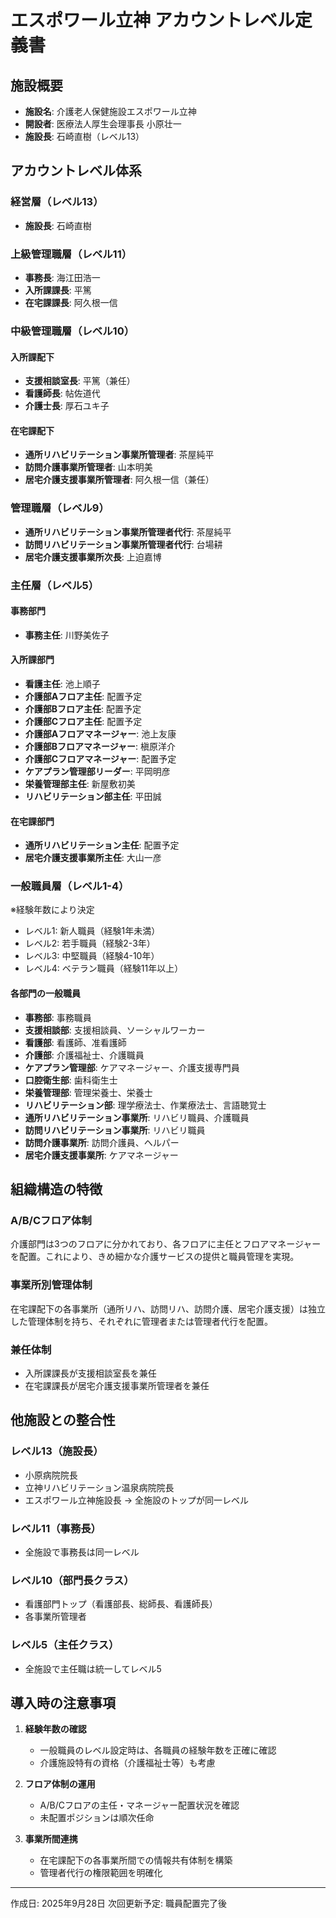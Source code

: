 # エスポワール立神 アカウントレベル定義書

## 施設概要
- **施設名**: 介護老人保健施設エスポワール立神
- **開設者**: 医療法人厚生会理事長 小原壮一
- **施設長**: 石崎直樹（レベル13）

## アカウントレベル体系

### 経営層（レベル13）
- **施設長**: 石崎直樹

### 上級管理職層（レベル11）
- **事務長**: 海江田浩一
- **入所課課長**: 平篤
- **在宅課課長**: 阿久根一信

### 中級管理職層（レベル10）
#### 入所課配下
- **支援相談室長**: 平篤（兼任）
- **看護師長**: 帖佐道代
- **介護士長**: 厚石ユキ子

#### 在宅課配下
- **通所リハビリテーション事業所管理者**: 茶屋純平
- **訪問介護事業所管理者**: 山本明美
- **居宅介護支援事業所管理者**: 阿久根一信（兼任）

### 管理職層（レベル9）
- **通所リハビリテーション事業所管理者代行**: 茶屋純平
- **訪問リハビリテーション事業所管理者代行**: 台場耕
- **居宅介護支援事業所次長**: 上迫嘉博

### 主任層（レベル5）
#### 事務部門
- **事務主任**: 川野美佐子

#### 入所課部門
- **看護主任**: 池上順子
- **介護部Aフロア主任**: 配置予定
- **介護部Bフロア主任**: 配置予定
- **介護部Cフロア主任**: 配置予定
- **介護部Aフロアマネージャー**: 池上友康
- **介護部Bフロアマネージャー**: 槇原洋介
- **介護部Cフロアマネージャー**: 配置予定
- **ケアプラン管理部リーダー**: 平岡明彦
- **栄養管理部主任**: 新屋敷初美
- **リハビリテーション部主任**: 平田誠

#### 在宅課部門
- **通所リハビリテーション主任**: 配置予定
- **居宅介護支援事業所主任**: 大山一彦

### 一般職員層（レベル1-4）
※経験年数により決定
- レベル1: 新人職員（経験1年未満）
- レベル2: 若手職員（経験2-3年）
- レベル3: 中堅職員（経験4-10年）
- レベル4: ベテラン職員（経験11年以上）

#### 各部門の一般職員
- **事務部**: 事務職員
- **支援相談部**: 支援相談員、ソーシャルワーカー
- **看護部**: 看護師、准看護師
- **介護部**: 介護福祉士、介護職員
- **ケアプラン管理部**: ケアマネージャー、介護支援専門員
- **口腔衛生部**: 歯科衛生士
- **栄養管理部**: 管理栄養士、栄養士
- **リハビリテーション部**: 理学療法士、作業療法士、言語聴覚士
- **通所リハビリテーション事業所**: リハビリ職員、介護職員
- **訪問リハビリテーション事業所**: リハビリ職員
- **訪問介護事業所**: 訪問介護員、ヘルパー
- **居宅介護支援事業所**: ケアマネージャー

## 組織構造の特徴

### A/B/Cフロア体制
介護部門は3つのフロアに分かれており、各フロアに主任とフロアマネージャーを配置。これにより、きめ細かな介護サービスの提供と職員管理を実現。

### 事業所別管理体制
在宅課配下の各事業所（通所リハ、訪問リハ、訪問介護、居宅介護支援）は独立した管理体制を持ち、それぞれに管理者または管理者代行を配置。

### 兼任体制
- 入所課課長が支援相談室長を兼任
- 在宅課課長が居宅介護支援事業所管理者を兼任

## 他施設との整合性

### レベル13（施設長）
- 小原病院院長
- 立神リハビリテーション温泉病院院長
- エスポワール立神施設長
→ 全施設のトップが同一レベル

### レベル11（事務長）
- 全施設で事務長は同一レベル

### レベル10（部門長クラス）
- 看護部門トップ（看護部長、総師長、看護師長）
- 各事業所管理者

### レベル5（主任クラス）
- 全施設で主任職は統一してレベル5

## 導入時の注意事項

1. **経験年数の確認**
   - 一般職員のレベル設定時は、各職員の経験年数を正確に確認
   - 介護施設特有の資格（介護福祉士等）も考慮

2. **フロア体制の運用**
   - A/B/Cフロアの主任・マネージャー配置状況を確認
   - 未配置ポジションは順次任命

3. **事業所間連携**
   - 在宅課配下の各事業所間での情報共有体制を構築
   - 管理者代行の権限範囲を明確化

---

作成日: 2025年9月28日
次回更新予定: 職員配置完了後